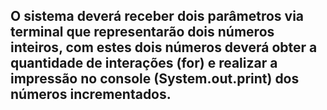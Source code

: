 ## O sistema deverá receber dois parâmetros via terminal que representarão dois números inteiros, com estes dois números deverá obter a quantidade de interações (for) e realizar a impressão no console (System.out.print) dos números incrementados.
